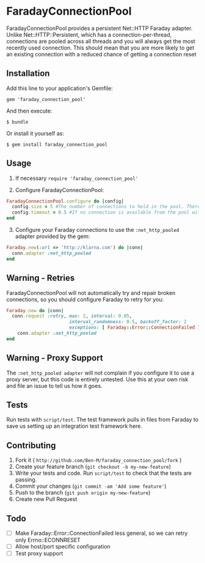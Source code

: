 # FaradayConnectionPool

FaradayConnectionPool provides a persistent Net::HTTP Faraday adapter.
Unlike Net::HTTP::Persistent, which has a connection-per-thread, connections are pooled across all threads and you will always get the most recently used connection. This should mean that you are more likely to get an existing connection with a reduced chance of getting a connection reset
## Installation

Add this line to your application's Gemfile:

    gem 'faraday_connection_pool'

And then execute:

    $ bundle

Or install it yourself as:

    $ gem install faraday_connection_pool


## Usage

1. If necessary `require 'faraday_connection_pool'`

2. Configure FaradayConnectionPool:

```ruby
FaradayConnectionPool.configure do |config|
  config.size = 5 #The number of connections to held in the pool. There is a separate pool for each host/port.
  config.timeout = 0.5 #If no connection is available from the pool within :timeout seconds the adapter will raise a Timeout::Error.
end
```

3. Configure your Faraday connections to use the `:net_http_pooled` adapter provided by the gem:

```ruby
Faraday.new(:url => 'http://klarna.com') do |conn|
  conn.adapter :net_http_pooled
end
```

## Warning - Retries

FaradayConnectionPool will not automatically try and repair broken connections, so you should configure Faraday to retry
for you:

```ruby
Faraday.new do |conn|
  conn.request :retry, max: 2, interval: 0.05,
                       interval_randomness: 0.5, backoff_factor: 2
                       exceptions: [ Faraday::Error::ConnectionFailed ]
    conn.adapter :net_http_pooled
end
```

## Warning - Proxy Support

The `:net_http_pooled adapter` will not complain if you configure it to use a proxy server, but this code is entirely
untested. Use this at your own risk and file an issue to tell us how it goes.

## Tests

Run tests with `script/test`.
The test framework pulls in files from Faraday to save us setting up an integration test framework here.

## Contributing

1. Fork it ( `http://github.com/Ben-M/faraday_connection_pool/fork` )
2. Create your feature branch (`git checkout -b my-new-feature`)
3. Write your tests and code. Run `script/test` to check that the tests are passing.
3. Commit your changes (`git commit -am 'Add some feature'`)
4. Push to the branch (`git push origin my-new-feature`)
5. Create new Pull Request

## Todo
* [ ] Make Faraday::Error::ConnectionFailed less general, so we can retry only Errno::ECONNRESET
* [ ] Allow host/port specific configuration
* [ ] Test proxy support
